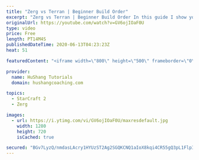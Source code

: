 ```yaml
---
title: "Zerg vs Terran | Beginner Build Order"
excerpt: "Zerg vs Terran | Beginner Build Order In this guide I show you a safe & balanced build order to allow you to get into the mid-game on equal footing.  Community discord: https://discord.gg/pPhaEk9  Interested in Starcraft lessons? Check out my website! I would love to help you improve and reach your goals."
originalUrl: https://youtube.com/watch?v=GV6ojIOaF0U
type: video
price: Free
length: PT14M4S
publishedDateTime: 2020-06-13T04:23:23Z
heat: 51

featuredContent: "<iframe width=\"800\" height=\"500\" frameborder=\"0\" src=\"https://www.youtube.com/embed/GV6ojIOaF0U\" allow=\"accelerometer; autoplay; encrypted-media; gyroscope; picture-in-picture\" allowfullscreen></iframe>"

provider:
  name: HuShang Tutorials
  domain: hushangcoaching.com

topics:
  - StarCraft 2
  - Zerg

images:
  - url: https://i.ytimg.com/vi/GV6ojIOaF0U/maxresdefault.jpg
    width: 1280
    height: 720
    isCached: true

secured: "BGv7LyzQ/nmdasLAcry1HYUzST2Ag2SGQKCNQ1aIoX8kqi4CR55gQ3pL1FlpIytwASIL++/UrJuV1KGLdsAlOEk9cAHpeeQVGDQp4bLZAk28mJ7lhTqbVpb+CWK3K5/iZoO4GV8aDJOmYnlbTVJyvoi2pI3iTkveKJnsj83uuNgdQOiEHN/CleT/HCtRzQMjy3Zq2TtYUHuaUDYScDl5SYSs/k8IqJ96FzngkOJA8fQ7UsTeyoN5Bb7H2mnS0ZpA3Kd0/2DmNOfpIb9/Y9BqVIAYF7Tnq9gLCJX8O0j8pB0lhJVt0+JITOWoL1ccOvPfr8I8LBZxveruUJPt7e6/IHEXGUGppNSOMalMoih2B8OiPacVCajOi9xgDH7S396gE9eic2smtM9ar5+T8JviS367M1mtiTO3gxMlS1o+Gt4=;lxx9dvbo5EnJ10uvO7G+jw=="
---
```


